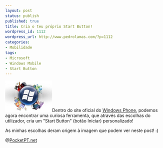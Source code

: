 ```yaml
---
layout: post
status: publish
published: true
title: Cria o teu próprio Start Button!
wordpress_id: 1112
wordpress_url: http://www.pedrolamas.com/?p=1112
categories:
- Mobilidade
tags:
- Microsoft
- Windows Mobile
- Start Button
---
```

[![My Start Button](wp-content/uploads/2009/11/My-Start-Button-Thumb.jpg)](wp-content/uploads/2009/11/My-Start-Button.jpg "My Start Button")Dentro do site oficial do [Windows Phone](http://www.microsoft.com/windowsmobile), podemos agora encontrar uma curiosa ferramenta, que através das escolhas do utilizador, cria um "Start Button" (botão Iniciar) personalizado!

As minhas escolhas deram origem à imagem que podem ver neste post! :)

@[PocketPT.net](http://www.pocketpt.net/forum/index.php?showtopic=30463)
